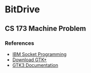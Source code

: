 # BitDrive
## CS 173 Machine Problem

### References
* [IBM Socket Programming](http://www-01.ibm.com/support/knowledgecenter/ssw_ibm_i_71/rzab6/rzab6.pdf)
* [Download GTK+](http://www.gtk.org/download/index.php)
* [GTK3 Documentation](https://developer.gnome.org/gtk3/stable/)

